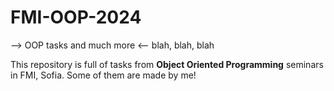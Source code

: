 # FMI-OOP-2024
--> OOP tasks and much more <-- blah, blah, blah

This repository is full of tasks from  **Object Oriented Programming** seminars in FMI, Sofia.
Some of them are made by me!
